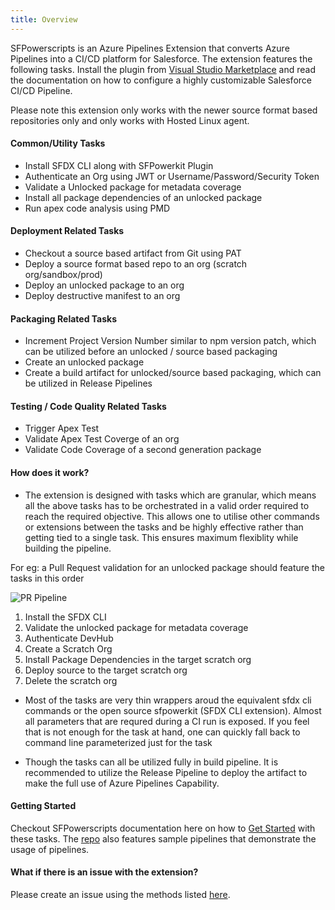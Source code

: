 ```yaml
---
title: Overview
---
```


SFPowerscripts is an Azure Pipelines Extension that converts Azure Pipelines into a CI/CD platform for Salesforce. The extension features the following tasks. Install the plugin from [Visual Studio Marketplace](https://marketplace.visualstudio.com/items?itemName=AzlamSalam.sfpowerscripts) and read the documentation on how to configure a highly customizable Salesforce CI/CD Pipeline.

Please note this extension only works with the newer source format based repositories only and only works with Hosted Linux agent.

#### Common/Utility Tasks

* Install SFDX CLI along with SFPowerkit Plugin
* Authenticate an Org using JWT or Username/Password/Security Token
* Validate a Unlocked package for metadata coverage
* Install all package dependencies of an unlocked package
* Run apex code analysis using PMD

#### Deployment Related Tasks

* Checkout a source based artifact from Git using PAT
* Deploy a source format based repo to an org (scratch org/sandbox/prod)
* Deploy an unlocked package to an org
* Deploy destructive manifest to an org

#### Packaging Related Tasks

* Increment Project Version Number similar to npm version patch, which can be utilized before an unlocked / source based packaging
* Create an unlocked package
* Create a build artifact for unlocked/source based packaging, which can be utilized in Release Pipelines

#### Testing / Code Quality Related Tasks

* Trigger Apex Test
* Validate Apex Test Coverge of an org
* Validate Code Coverage of a second generation package

#### How does it work?

* The extension is designed with tasks which are granular, which means all the above tasks has to be orchestrated in a valid order required to reach the required objective. This allows one to utilise other commands or extensions between the tasks and be highly effective rather than getting tied to a single task. This ensures maximum flexiblity while building the pipeline.

For eg: a Pull Request validation for an unlocked package should feature the tasks in this order

![PR Pipeline](https://user-images.githubusercontent.com/15088656/64956434-e990ff80-d8cd-11e9-98fd-44847dc29c42.png)

1. Install the SFDX CLI
2. Validate the unlocked package for metadata coverage
3. Authenticate DevHub
4. Create a Scratch Org
5. Install Package Dependencies in the target scratch org
6. Deploy source to the target scratch org
7. Delete the scratch org

* Most of the tasks are very thin wrappers aroud the equivalent sfdx cli commands or the open source sfpowerkit (SFDX CLI extension). Almost all parameters that are requred during a CI run is exposed. If you feel that is not enough for the task at hand, one can quickly fall back to command line parameterized just for the task

* Though the tasks can all be utilized fully in build pipeline. It is recommended to utilize the Release Pipeline to deploy the artifact to make the full use of Azure Pipelines Capability.

#### Getting Started

Checkout SFPowerscripts documentation here on how to [Get Started](https://sfpowerscripts.com/gettingstarted/) with these tasks. The [repo](https://github.com/azlamsalam/sfpowerscripts/tree/master/SamplePipelines) also features sample pipelines that demonstrate the usage of pipelines.

#### What if there is an issue with the extension?

Please create an issue using the methods listed [here](https://sfpowerscripts.com/support/).